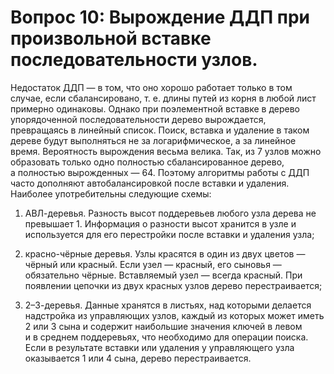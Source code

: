 # Вопрос 10: Вырождение ДДП при произвольной вставке последовательности узлов.

Недостаток ДДП — в том, что оно хорошо работает только в том случае, если сбалансировано, т. е. длины путей из корня в любой лист примерно одинаковы. Однако при поэлементной вставке в дерево упорядоченной последовательности дерево вырождается, превращаясь в линейный список. Поиск, вставка и удаление в таком дереве будут выполняться не за логарифмическое, а за линейное время. Вероятность вырождения весьма велика. Так, из 7 узлов можно образовать только одно полностью сбалансированное дерево, а полностью вырожденных — 64. Поэтому алгоритмы работы с ДДП часто дополняют автобалансировкой после вставки и удаления. Наиболее употребительны следующие схемы:

1. АВЛ-деревья. Разность высот поддеревьев любого узла дерева не превышает 1. Информация о разности высот хранится в узле и используется для его перестройки после вставки и удаления узла;

2. красно-чёрные деревья. Узлы красятся в один из двух цветов — чёрный или красный. Если узел — красный, его сыновья — обязательно чёрные. Вставляемый узел — всегда красный. При появлении цепочки из двух красных узлов дерево перестраивается;

3. 2–3-деревья. Данные хранятся в листьях, над которыми делается надстройка из управляющих узлов, каждый из которых может иметь 2 или 3 сына и содержит наибольшие значения ключей в левом и в среднем поддеревьях, что необходимо для операции поиска. Если в результате вставки или удаления у управляющего узла оказывается 1 или 4 сына, дерево перестраивается.
